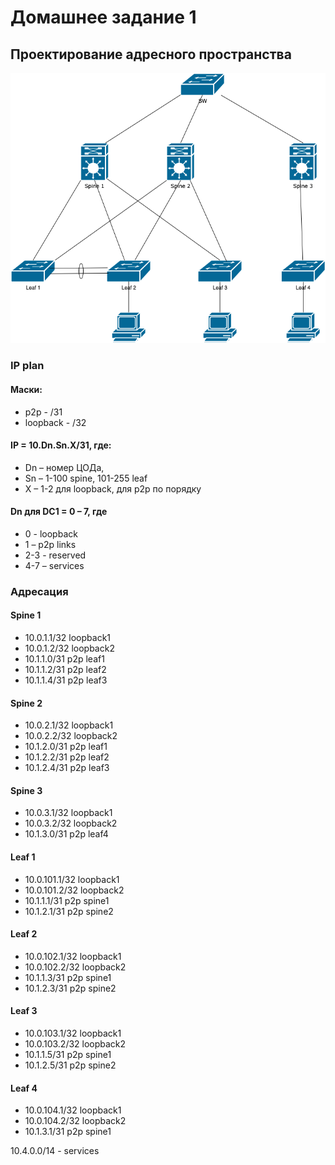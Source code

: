 # Домашнее задание 1
## Проектирование адресного пространства
![Схема сети](hw1.drawio.png "Схема сети")
### IP plan
#### Маски:
* p2p - /31
* loopback - /32
#### IP = 10.Dn.Sn.X/31, где:
* Dn – номер ЦОДа,
* Sn – 1-100 spine, 101-255 leaf
* X – 1-2 для loopback, для p2p по порядку
#### Dn для DC1 = 0 – 7, где 
* 0 - loopback
* 1 – p2p links
* 2-3 - reserved
* 4-7 – services
### Адресация
#### Spine 1
* 10.0.1.1/32 loopback1
* 10.0.1.2/32 loopback2
* 10.1.1.0/31 p2p leaf1
* 10.1.1.2/31 p2p leaf2
* 10.1.1.4/31 p2p leaf3
#### Spine 2
* 10.0.2.1/32 loopback1
* 10.0.2.2/32 loopback2
* 10.1.2.0/31 p2p leaf1
* 10.1.2.2/31 p2p leaf2
* 10.1.2.4/31 p2p leaf3
#### Spine 3
* 10.0.3.1/32 loopback1
* 10.0.3.2/32 loopback2
* 10.1.3.0/31 p2p leaf4
#### Leaf 1
* 10.0.101.1/32 loopback1
* 10.0.101.2/32 loopback2
* 10.1.1.1/31 p2p spine1
* 10.1.2.1/31 p2p spine2
#### Leaf 2
* 10.0.102.1/32 loopback1
* 10.0.102.2/32 loopback2
* 10.1.1.3/31 p2p spine1
* 10.1.2.3/31 p2p spine2
#### Leaf 3
* 10.0.103.1/32 loopback1
* 10.0.103.2/32 loopback2
* 10.1.1.5/31 p2p spine1
* 10.1.2.5/31 p2p spine2
#### Leaf 4
* 10.0.104.1/32 loopback1
* 10.0.104.2/32 loopback2
* 10.1.3.1/31 p2p spine1

10.4.0.0/14 - services
